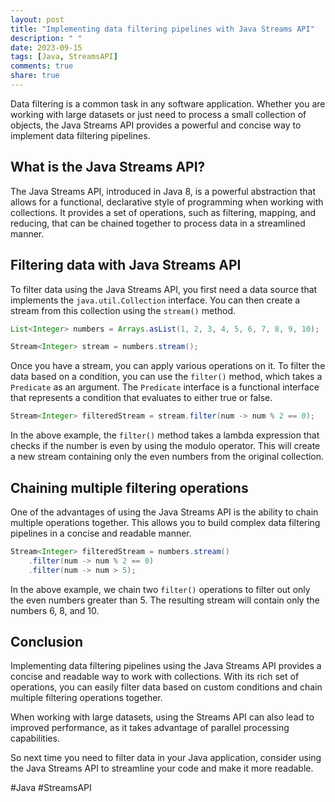 ```yaml
---
layout: post
title: "Implementing data filtering pipelines with Java Streams API"
description: " "
date: 2023-09-15
tags: [Java, StreamsAPI]
comments: true
share: true
---
```


Data filtering is a common task in any software application. Whether you are working with large datasets or just need to process a small collection of objects, the Java Streams API provides a powerful and concise way to implement data filtering pipelines.

## What is the Java Streams API?

The Java Streams API, introduced in Java 8, is a powerful abstraction that allows for a functional, declarative style of programming when working with collections. It provides a set of operations, such as filtering, mapping, and reducing, that can be chained together to process data in a streamlined manner.

## Filtering data with Java Streams API

To filter data using the Java Streams API, you first need a data source that implements the `java.util.Collection` interface. You can then create a stream from this collection using the `stream()` method.

```java
List<Integer> numbers = Arrays.asList(1, 2, 3, 4, 5, 6, 7, 8, 9, 10);

Stream<Integer> stream = numbers.stream();
```

Once you have a stream, you can apply various operations on it. To filter the data based on a condition, you can use the `filter()` method, which takes a `Predicate` as an argument. The `Predicate` interface is a functional interface that represents a condition that evaluates to either true or false.

```java
Stream<Integer> filteredStream = stream.filter(num -> num % 2 == 0);
```

In the above example, the `filter()` method takes a lambda expression that checks if the number is even by using the modulo operator. This will create a new stream containing only the even numbers from the original collection.

## Chaining multiple filtering operations

One of the advantages of using the Java Streams API is the ability to chain multiple operations together. This allows you to build complex data filtering pipelines in a concise and readable manner.

```java
Stream<Integer> filteredStream = numbers.stream()
    .filter(num -> num % 2 == 0)
    .filter(num -> num > 5);
```

In the above example, we chain two `filter()` operations to filter out only the even numbers greater than 5. The resulting stream will contain only the numbers 6, 8, and 10.

## Conclusion

Implementing data filtering pipelines using the Java Streams API provides a concise and readable way to work with collections. With its rich set of operations, you can easily filter data based on custom conditions and chain multiple filtering operations together.

When working with large datasets, using the Streams API can also lead to improved performance, as it takes advantage of parallel processing capabilities.

So next time you need to filter data in your Java application, consider using the Java Streams API to streamline your code and make it more readable.

#Java #StreamsAPI